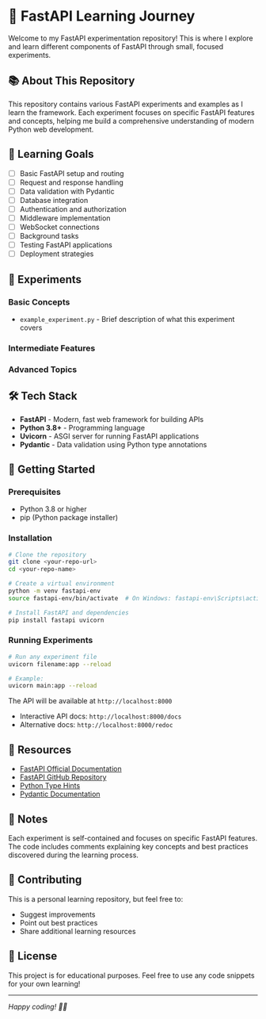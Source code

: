 # 🚀 FastAPI Learning Journey

Welcome to my FastAPI experimentation repository! This is where I explore and learn different components of FastAPI through small, focused experiments.

## 📚 About This Repository

This repository contains various FastAPI experiments and examples as I learn the framework. Each experiment focuses on specific FastAPI features and concepts, helping me build a comprehensive understanding of modern Python web development.

## 🎯 Learning Goals

- [ ] Basic FastAPI setup and routing
- [ ] Request and response handling
- [ ] Data validation with Pydantic
- [ ] Database integration
- [ ] Authentication and authorization
- [ ] Middleware implementation
- [ ] WebSocket connections
- [ ] Background tasks
- [ ] Testing FastAPI applications
- [ ] Deployment strategies

## 📁 Experiments

### Basic Concepts
<!-- Add your basic FastAPI experiments here -->
- `example_experiment.py` - Brief description of what this experiment covers

### Intermediate Features
<!-- Add your intermediate level experiments here -->

### Advanced Topics
<!-- Add your advanced experiments here -->

## 🛠️ Tech Stack

- **FastAPI** - Modern, fast web framework for building APIs
- **Python 3.8+** - Programming language
- **Uvicorn** - ASGI server for running FastAPI applications
- **Pydantic** - Data validation using Python type annotations

## 🚦 Getting Started

### Prerequisites
- Python 3.8 or higher
- pip (Python package installer)

### Installation
```bash
# Clone the repository
git clone <your-repo-url>
cd <your-repo-name>

# Create a virtual environment
python -m venv fastapi-env
source fastapi-env/bin/activate  # On Windows: fastapi-env\Scripts\activate

# Install FastAPI and dependencies
pip install fastapi uvicorn
```

### Running Experiments
```bash
# Run any experiment file
uvicorn filename:app --reload

# Example:
uvicorn main:app --reload
```

The API will be available at `http://localhost:8000`
- Interactive API docs: `http://localhost:8000/docs`
- Alternative docs: `http://localhost:8000/redoc`

## 📖 Resources

- [FastAPI Official Documentation](https://fastapi.tiangolo.com/)
- [FastAPI GitHub Repository](https://github.com/tiangolo/fastapi)
- [Python Type Hints](https://docs.python.org/3/library/typing.html)
- [Pydantic Documentation](https://pydantic-docs.helpmanual.io/)

## 📝 Notes

Each experiment is self-contained and focuses on specific FastAPI features. The code includes comments explaining key concepts and best practices discovered during the learning process.

## 🤝 Contributing

This is a personal learning repository, but feel free to:
- Suggest improvements
- Point out best practices
- Share additional learning resources

## 📄 License

This project is for educational purposes. Feel free to use any code snippets for your own learning!

---

*Happy coding! 🐍✨*